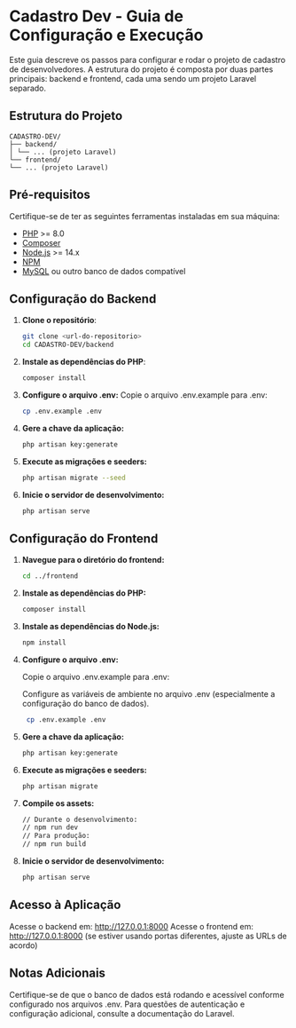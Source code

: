 # Cadastro Dev - Guia de Configuração e Execução

Este guia descreve os passos para configurar e rodar o projeto de cadastro de desenvolvedores. A estrutura do projeto é composta por duas partes principais: backend e frontend, cada uma sendo um projeto Laravel separado.

## Estrutura do Projeto


    CADASTRO-DEV/
    ├── backend/
    │ └── ... (projeto Laravel)
    └── frontend/
    └── ... (projeto Laravel)


## Pré-requisitos

Certifique-se de ter as seguintes ferramentas instaladas em sua máquina:

- [PHP](https://www.php.net/downloads) >= 8.0
- [Composer](https://getcomposer.org/)
- [Node.js](https://nodejs.org/) >= 14.x
- [NPM](https://www.npmjs.com/)
- [MySQL](https://www.mysql.com/downloads/) ou outro banco de dados compatível

## Configuração do Backend

1. **Clone o repositório**:
   
   ```bash
   git clone <url-do-repositorio>
   cd CADASTRO-DEV/backend
2. **Instale as dependências do PHP**:
   
   ```bash
   composer install
3. **Configure o arquivo .env:**
Copie o arquivo .env.example para .env:

    ```bash
    cp .env.example .env
4. **Gere a chave da aplicação:**
    ```bash
    php artisan key:generate
5. **Execute as migrações e seeders:**
    ```bash
    php artisan migrate --seed
6. **Inicie o servidor de desenvolvimento:**
   ```bash
   php artisan serve

## Configuração do Frontend
1. **Navegue para o diretório do frontend:**
   ```bash
   cd ../frontend
2. **Instale as dependências do PHP:**
   ```bash
   composer install
3. **Instale as dependências do Node.js:**
   ```bash
   npm install
4. **Configure o arquivo .env:**

   Copie o arquivo .env.example para .env:

   Configure as variáveis de ambiente no arquivo .env (especialmente a configuração do banco de dados).
      ```bash
       cp .env.example .env
5. **Gere a chave da aplicação:**
   ```bash
   php artisan key:generate
6. **Execute as migrações e seeders:**
   ```bash
   php artisan migrate
7. **Compile os assets:**
   ```bash
   // Durante o desenvolvimento:
   // npm run dev
   // Para produção:
   // npm run build
8. **Inicie o servidor de desenvolvimento:**
   ```bash
   php artisan serve

## Acesso à Aplicação
Acesse o backend em: http://127.0.0.1:8000
Acesse o frontend em: http://127.0.0.1:8000 (se estiver usando portas diferentes, ajuste as URLs de acordo)

## Notas Adicionais

Certifique-se de que o banco de dados está rodando e acessível conforme configurado nos arquivos .env.
Para questões de autenticação e configuração adicional, consulte a documentação do Laravel.
